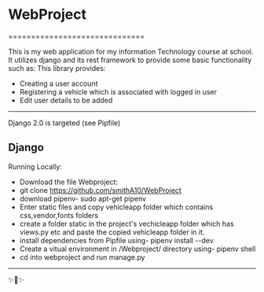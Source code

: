 # WebProject

==============================



This is my web application for my information Technology course at school. It utilizes django and its rest framework to provide some basic functionality such as:
This library provides:

-  Creating a user account
-  Registering a vehicle which is associated with logged in user
-  Edit user details to be added

--------------

Django 2.0 is targeted (see Pipfile)

Django
----------------------
Running Locally:
- Download the file Webproject:
- git clone https://github.com/smithA10/WebProject
- download pipenv- sudo apt-get pipenv
- Enter static files and copy vehicleapp folder which contains css,vendor,fonts folders
- create a folder static in the project's vechicleapp folder which has views.py etc and paste the copied vehicleapp folder in it.
- install dependencies from Pipfile using- pipenv install --dev
- Create a vitual environment in /Webproject/ directory using- pipenv shell
- cd into webproject and run manage.py

-----------------------


✨🍰✨
